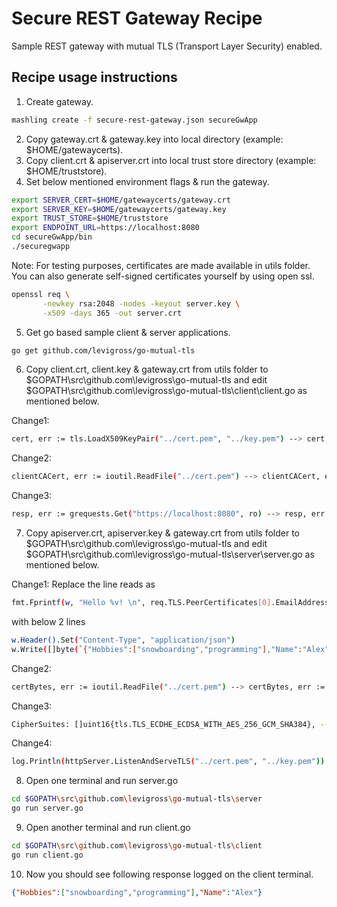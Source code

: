 # Secure REST Gateway Recipe
Sample REST gateway with mutual TLS (Transport Layer Security) enabled.

## Recipe usage instructions

1. Create gateway.
```bash
mashling create -f secure-rest-gateway.json secureGwApp
```

2. Copy gateway.crt & gateway.key into local directory (example: $HOME/gatewaycerts).<br>
3. Copy client.crt & apiserver.crt into local trust store directory (example: $HOME/truststore).<br>
4. Set below mentioned environment flags & run the gateway.

```bash
export SERVER_CERT=$HOME/gatewaycerts/gateway.crt
export SERVER_KEY=$HOME/gatewaycerts/gateway.key
export TRUST_STORE=$HOME/truststore
export ENDPOINT_URL=https://localhost:8080
cd secureGwApp/bin
./securegwapp
```

Note: For testing purposes, certificates are made available in utils folder. You can also generate self-signed certificates yourself by using open ssl.
```bash
openssl req \
       -newkey rsa:2048 -nodes -keyout server.key \
       -x509 -days 365 -out server.crt
```

5. Get go based sample client & server applications.

```bash
go get github.com/levigross/go-mutual-tls
```

6. Copy client.crt, client.key & gateway.crt from utils folder to $GOPATH\src\github.com\levigross\go-mutual-tls and edit $GOPATH\src\github.com\levigross\go-mutual-tls\client\client.go as mentioned below.<br>

Change1:
```bash
cert, err := tls.LoadX509KeyPair("../cert.pem", "../key.pem") --> cert, err := tls.LoadX509KeyPair("../client.crt", "../client.key")
```

Change2:
```bash
clientCACert, err := ioutil.ReadFile("../cert.pem") --> clientCACert, err := ioutil.ReadFile("../gateway.crt")
```
Change3:
```bash
resp, err := grequests.Get("https://localhost:8080", ro) --> resp, err := grequests.Get("https://localhost:9098/pets/25", ro)
```

7. Copy apiserver.crt, apiserver.key & gateway.crt from utils folder to $GOPATH\src\github.com\levigross\go-mutual-tls and edit $GOPATH\src\github.com\levigross\go-mutual-tls\server\server.go as mentioned below.<br>

Change1:
Replace the line reads as
```bash
fmt.Fprintf(w, "Hello %v! \n", req.TLS.PeerCertificates[0].EmailAddresses[0])
```
with below 2 lines
```bash
w.Header().Set("Content-Type", "application/json")
w.Write([]byte(`{"Hobbies":["snowboarding","programming"],"Name":"Alex"}`))
```

Change2:
```bash
certBytes, err := ioutil.ReadFile("../cert.pem") --> certBytes, err := ioutil.ReadFile("../gateway.crt")
```

Change3:
```bash
CipherSuites: []uint16{tls.TLS_ECDHE_ECDSA_WITH_AES_256_GCM_SHA384}, --> CipherSuites: []uint16{tls.TLS_ECDHE_ECDSA_WITH_AES_256_GCM_SHA384, tls.TLS_ECDHE_RSA_WITH_AES_128_GCM_SHA256},
```

Change4:
```bash
log.Println(httpServer.ListenAndServeTLS("../cert.pem", "../key.pem")) --> log.Println(httpServer.ListenAndServeTLS("../apiserver.crt", "../apiserver.key"))
```

8. Open one terminal and run server.go<br>

```bash
cd $GOPATH\src\github.com\levigross\go-mutual-tls\server
go run server.go
```

9. Open another terminal and run client.go<br>
```bash
cd $GOPATH\src\github.com\levigross\go-mutual-tls\client
go run client.go
```
10. Now you should see following response logged on the client terminal.<br>

```json
{"Hobbies":["snowboarding","programming"],"Name":"Alex"}
```
